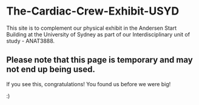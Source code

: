# The-Cardiac-Crew-Exhibit-USYD
This site is to complement our physical exhibit in the Andersen Start Building at the University of Sydney as part of our Interdisciplinary unit of study - ANAT3888.

## Please note that this page is temporary and may not end up being used.
If you see this, congratulations! You found us before we were big!

:) 
